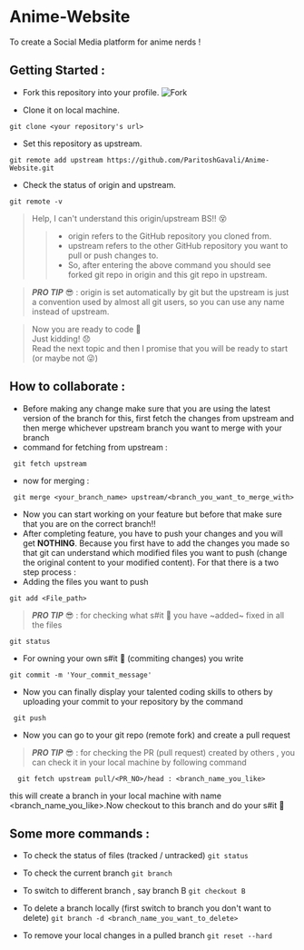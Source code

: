 # Anime-Website
To create a Social Media platform for anime nerds !

## Getting Started : 
- Fork this repository into your profile.
![Fork](https://github-images.s3.amazonaws.com/help/bootcamp/Bootcamp-Fork.png)

- Clone it on local machine.
```
git clone <your repository's url>
```
- Set this repository as upstream.
```
git remote add upstream https://github.com/ParitoshGavali/Anime-Website.git
```
- Check the status of origin and upstream.
```
git remote -v
```
> Help, I can't understand this origin/upstream BS!! :dizzy_face:
>> - origin refers to the GitHub repository you cloned from.
>> - upstream refers to the other GitHub repository you want to pull or push changes to.
>> - So, after entering the above command you should see forked git repo in origin and this git repo in upstream.

>**_PRO TIP_** :sunglasses: : origin is set automatically by git but the upstream is just a convention used by almost all git users, so you can use any name instead of upstream.

> Now you are ready to code :star_struck: \
> Just kidding! :disappointed: \
> Read the next topic and then I promise that you will be ready to start (or maybe not :stuck_out_tongue_winking_eye:)
  
  ## How to collaborate : 
  
  - Before making any change make sure that you are using the latest version of the branch for this, first fetch the changes from upstream and then merge whichever upstream branch you want to merge with your branch
  - command for fetching from upstream :
  ```
   git fetch upstream
  ```
  - now for merging :
  ```
   git merge <your_branch_name> upstream/<branch_you_want_to_merge_with> 
  ```
  - Now you can start working on your feature but before that make sure that you are on the correct branch!!
  - After completing feature, you have to push your changes and you will get **NOTHING**. Because you first have to add the changes you made so that git can understand which modified files you want to push (change the original content to your modified content). For that there is a two step process : 
  - Adding the files you want to push
  ```
  git add <File_path>
  ```
  >**_PRO TIP_** :sunglasses:  : for checking what s#it :poop: you have ~added~ fixed in all the files
  ```
  git status
  ```
  - For owning your own s#it :poop: (commiting changes) you write
  ```
  git commit -m 'Your_commit_message'
  ```
  - Now you can finally display your talented coding skills to others by uploading your commit to your repository by the command
  ```
   git push
  ```
  - Now you can go to your git repo (remote fork) and create a pull request
  
  >**_PRO TIP_** :sunglasses:  : for checking the PR (pull request) created by others , you can check it in your local machine by following command
  ```
    git fetch upstream pull/<PR_NO>/head : <branch_name_you_like>
  ```
   this will create a branch in your local machine with name <branch_name_you_like>.Now checkout to this branch and do your s#it :poop:
   
   ## Some more commands : 
   - To check the status of files (tracked / untracked)
    ``` git status ```
    
   - To check the current branch
    ``` git branch ```
    
   - To switch to different branch , say branch B
    ``` git checkout B ```
    
   - To delete a branch locally (first switch to branch you don't want to delete)
    ``` git branch -d <branch_name_you_want_to_delete> ```
   
   - To remove your local changes in a pulled branch
   ``` git reset --hard ```
